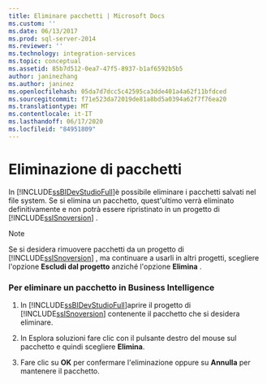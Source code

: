 ```yaml
---
title: Eliminare pacchetti | Microsoft Docs
ms.custom: ''
ms.date: 06/13/2017
ms.prod: sql-server-2014
ms.reviewer: ''
ms.technology: integration-services
ms.topic: conceptual
ms.assetid: 85b7d512-0ea7-47f5-8937-b1af6592b5b5
author: janinezhang
ms.author: janinez
ms.openlocfilehash: 05da7d7dcc5c42595ca3dde401a4a62f11bfdced
ms.sourcegitcommit: f71e523da72019de81a8bd5a0394a62f7f76ea20
ms.translationtype: MT
ms.contentlocale: it-IT
ms.lasthandoff: 06/17/2020
ms.locfileid: "84951809"
---
```

# <a name="delete-packages"></a>Eliminazione di pacchetti
  In [!INCLUDE[ssBIDevStudioFull](../includes/ssbidevstudiofull-md.md)]è possibile eliminare i pacchetti salvati nel file system. Se si elimina un pacchetto, quest'ultimo verrà eliminato definitivamente e non potrà essere ripristinato in un progetto di [!INCLUDE[ssISnoversion](../includes/ssisnoversion-md.md)] .  
  
> [!NOTE]  
>  Se si desidera rimuovere pacchetti da un progetto di [!INCLUDE[ssISnoversion](../includes/ssisnoversion-md.md)] , ma continuare a usarli in altri progetti, scegliere l'opzione **Escludi dal progetto** anziché l'opzione **Elimina** .  
  
### <a name="to-delete-a-package-in-business-intelligence"></a>Per eliminare un pacchetto in Business Intelligence  
  
1.  In [!INCLUDE[ssBIDevStudioFull](../includes/ssbidevstudiofull-md.md)]aprire il progetto di [!INCLUDE[ssISnoversion](../includes/ssisnoversion-md.md)] contenente il pacchetto che si desidera eliminare.  
  
2.  In Esplora soluzioni fare clic con il pulsante destro del mouse sul pacchetto e quindi scegliere **Elimina**.  
  
3.  Fare clic su **OK** per confermare l'eliminazione oppure su **Annulla** per mantenere il pacchetto.  
  
  
